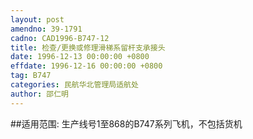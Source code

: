 ```yaml
---
layout: post
amendno: 39-1791
cadno: CAD1996-B747-12
title: 检查/更换或修理滑梯系留杆支承接头
date: 1996-12-13 00:00:00 +0800
effdate: 1996-12-16 00:00:00 +0800
tag: B747
categories: 民航华北管理局适航处
author: 邵仁明
---
```


##适用范围:
生产线号1至868的B747系列飞机，不包括货机

